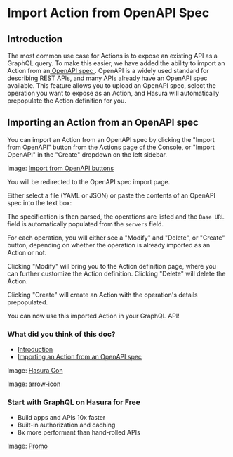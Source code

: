 # Import Action from OpenAPI Spec

## Introduction​

The most common use case for Actions is to expose an existing API as a GraphQL query. To make this easier, we have added
the ability to import an Action from an[ OpenAPI spec ](https://swagger.io/specification/). OpenAPI is a widely used
standard for describing REST APIs, and many APIs already have an OpenAPI spec available. This feature allows you to
upload an OpenAPI spec, select the operation you want to expose as an Action, and Hasura will automatically prepopulate
the Action definition for you.

## Importing an Action from an OpenAPI spec​

You can import an Action from an OpenAPI spec by clicking the "Import from OpenAPI" button from the Actions page of the
Console, or "Import OpenAPI" in the "Create" dropdown on the left sidebar.

Image: [ Import from OpenAPI buttons ](https://hasura.io/docs/assets/images/import-openapi-f11985e5e6710df089803d0cf2ea662e.png)

You will be redirected to the OpenAPI spec import page.

Either select a file (YAML or JSON) or paste the contents of an OpenAPI spec into the text box:

The specification is then parsed, the operations are listed and the `Base URL` field is automatically populated from the `servers` field.

For each operation, you will either see a "Modify" and "Delete", or "Create" button, depending on whether the operation
is already imported as an Action or not.

Clicking "Modify" will bring you to the Action definition page, where you can further customize the Action definition.
Clicking "Delete" will delete the Action.

Clicking "Create" will create an Action with the operation's details prepopulated.

You can now use this imported Action in your GraphQL API!

### What did you think of this doc?

- [ Introduction ](https://hasura.io/docs/latest/actions/open-api/#introduction)
- [ Importing an Action from an OpenAPI spec ](https://hasura.io/docs/latest/actions/open-api/#importing-an-action-from-an-openapi-spec)


Image: [ Hasura Con ](https://res.cloudinary.com/dh8fp23nd/image/upload/v1686154570/hasura-con-2023/has-con-light-date_r2a2ud.png)

Image: [ arrow-icon ](https://res.cloudinary.com/dh8fp23nd/image/upload/v1683723549/main-web/chevron-right_ldbi7d.png)

### Start with GraphQL on Hasura for Free

- Build apps and APIs 10x faster
- Built-in authorization and caching
- 8x more performant than hand-rolled APIs


Image: [ Promo ](https://hasura.io/docs/assets/images/hasura-free-ff60e409244e0ea12b5a3045d1a9096b.png)
